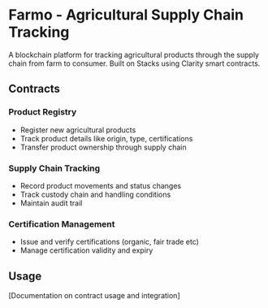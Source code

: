 # Farmo - Agricultural Supply Chain Tracking

A blockchain platform for tracking agricultural products through the supply chain from farm to consumer. Built on Stacks using Clarity smart contracts.

## Contracts

### Product Registry
- Register new agricultural products
- Track product details like origin, type, certifications
- Transfer product ownership through supply chain

### Supply Chain Tracking 
- Record product movements and status changes
- Track custody chain and handling conditions
- Maintain audit trail

### Certification Management
- Issue and verify certifications (organic, fair trade etc)
- Manage certification validity and expiry

## Usage
[Documentation on contract usage and integration]
